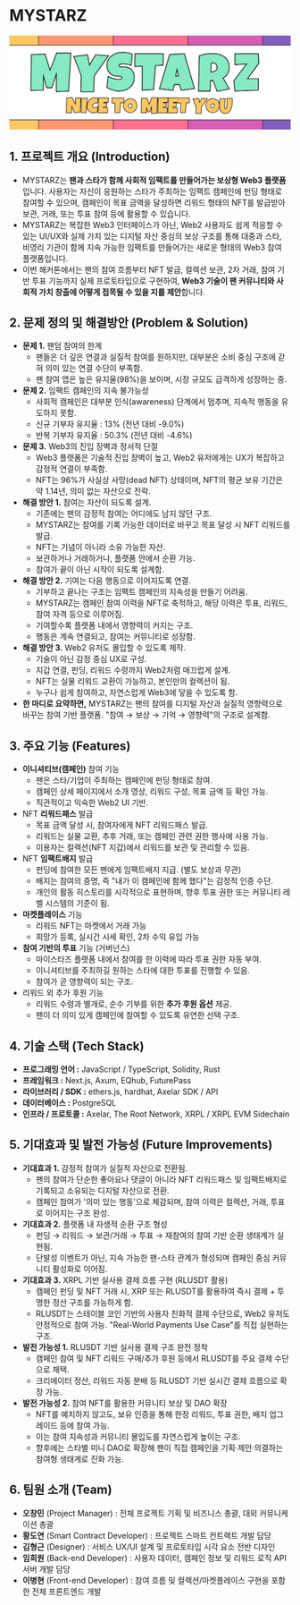 # MYSTARZ

![](image.png)

## 1. 프로젝트 개요 (Introduction)

- MYSTARZ는 **팬과 스타가 함께 사회적 임팩트를 만들어가는 보상형 Web3 플랫폼**입니다. 사용자는 자신이 응원하는 스타가 주최하는 임팩트 캠페인에 펀딩 형태로 참여할 수 있으며, 캠페인이 목표 금액을 달성하면 리워드 형태의 NFT를 발급받아 보관, 거래, 또는 투표 참여 등에 활용할 수 있습니다.
- MYSTARZ는 복잡한 Web3 인터페이스가 아닌, Web2 사용자도 쉽게 적응할 수 있는 UI/UX와 실제 가치 있는 디지털 자산 중심의 보상 구조를 통해 대중과 스타, 비영리 기관이 함께 지속 가능한 임팩트를 만들어가는 새로운 형태의 Web3 참여 플랫폼입니다.
- 이번 해커톤에서는 팬의 참여 흐름부터 NFT 발급, 컬렉션 보관, 2차 거래, 참여 기반 투표 기능까지 실제 프로토타입으로 구현하여, **Web3 기술이 팬 커뮤니티와 사회적 가치 창출에 어떻게 접목될 수 있을 지를 제안**합니다.

## 2. 문제 정의 및 해결방안 (Problem & Solution)

- **문제 1.** 팬덤 참여의 한계
  - 팬들은 더 깊은 연결과 실질적 참여를 원하지만, 대부분은 소비 중심 구조에 갇혀 의미 있는 연결 수단이 부족함.
  - 팬 참여 앱은 높은 유지율(98%)을 보이며, 시장 규모도 급격하게 성장하는 중.
- **문제 2.** 임팩트 캠페인의 지속 불가능성
  - 사회적 캠페인은 대부분 인식(awareness) 단계에서 멈추며, 지속적 행동을 유도하지 못함.
  - 신규 기부자 유지율 : 13% (전년 대비 -9.0%)
  - 반복 기부자 유지율 : 50.3% (전년 대비 -4.6%)
- **문제 3.** Web3의 진입 장벽과 정서적 단절
  - Web3 플랫폼은 기술적 진입 장벽이 높고, Web2 유저에게는 UX가 복잡하고 감정적 연결이 부족함.
  - NFT는 96%가 사실상 사망(dead NFT) 상태이며, NFT의 평균 보유 기간은 약 1.14년, 의미 없는 자산으로 전락.
- **해결 방안 1.** 참여는 자산이 되도록 설계.
  - 기존에는 팬의 감정적 참여는 어디에도 남지 않던 구조.
  - MYSTARZ는 참여를 기록 가능한 데이터로 바꾸고 목표 달성 시 NFT 리워드를 발급.
  - NFT는 기념이 아니라 소유 가능한 자산.
  - 보관하거나 거래하거나, 플랫폼 안에서 순환 가능.
  - 참여가 끝이 아닌 시작이 되도록 설계함.
- **해결 방안 2.** 기여는 다음 행동으로 이어지도록 연결.
  - 기부하고 끝나는 구조는 임팩트 캠페인의 지속성을 만들기 어려움.
  - MYSTARZ는 캠페인 참여 이력을 NFT로 축적하고, 해당 이력은 투표, 리워드, 참여 자격 등으로 이루어짐.
  - 기여할수록 플랫폼 내에서 영향력이 커지는 구조.
  - 행동은 계속 연결되고, 참여는 커뮤니티로 성장함.
- **해결 방안 3.** Web2 유저도 몰입할 수 있도록 제작.
  - 기술이 아닌 감정 중심 UX로 구성.
  - 지갑 연결, 펀딩, 리워드 수령까지 Web2처럼 매끄럽게 설계.
  - NFT는 실물 리워드 교환이 가능하고, 본인만의 컬렉션이 됨.
  - 누구나 쉽게 참여하고, 자연스럽게 Web3에 닿을 수 있도록 함.
- **한 마디로 요약하면,** MYSTARZ는 팬의 참여를 디지털 자산과 실질적 영향력으로 바꾸는 참여 기반 플랫폼. "참여 → 보상 → 기억 → 영향력"의 구조로 설계함.

## 3. 주요 기능 (Features)

- **이니셔티브(캠페인)** 참여 기능
  - 팬은 스타/기업이 주최하는 캠페인에 펀딩 형태로 참여.
  - 캠페인 상세 페이지에서 소개 영상, 리워드 구성, 목표 금액 등 확인 가능.
  - 직관적이고 익숙한 Web2 UI 기반.
- NFT **리워드패스** 발급
  - 목표 금액 달성 시, 참여자에게 NFT 리워드패스 발급.
  - 리워드는 실물 교환, 추후 거래, 또는 캠페인 관련 권한 행사에 사용 가능.
  - 이용자는 컬렉션(NFT 지갑)에서 리워드를 보관 및 관리할 수 있음.
- NFT **임팩트배지** 발급
  - 펀딩에 참여한 모든 팬에게 임팩트배지 지급. (별도 보상과 무관)
  - 배지는 참여의 증명, 즉 "내가 이 캠페인에 함께 했다"는 감정적 인증 수단.
  - 개인의 활동 히스토리를 시각적으로 표현하며, 향후 투표 권한 또는 커뮤니티 레벨 시스템의 기준이 됨.
- **마켓플레이스** 기능
  - 리워드 NFT는 마켓에서 거래 가능
  - 희망가 등록, 실시간 시세 확인, 2차 수익 유입 가능
- **참여 기반의 투표** 기능 (거버넌스)
  - 마이스타즈 플랫폼 내에서 참여를 한 이력에 따라 투표 권한 자동 부여.
  - 이니셔티브를 주최하길 원하는 스타에 대한 투표를 진행할 수 있음.
  - 참여가 곧 영향력이 되는 구조.
- 리워드 외 추가 후원 기능
  - 리워드 수령과 별개로, 순수 기부를 위한 **추가 후원 옵션** 제공.
  - 팬이 더 의미 있게 캠페인에 참여할 수 있도록 유연한 선택 구조.

## 4. 기술 스택 (Tech Stack)

- **프로그래밍 언어 :** JavaScript / TypeScript, Solidity, Rust
- **프레임워크 :** Next.js, Axum, EQhub, FuturePass
- **라이브러리 / SDK :** ethers.js, hardhat, Axelar SDK / API
- **데이터베이스 :** PostgreSQL
- **인프라 / 프로토콜 :** Axelar, The Root Network, XRPL / XRPL EVM Sidechain

## 5. 기대효과 및 발전 가능성 (Future Improvements)

- **기대효과 1.** 감정적 참여가 실질적 자산으로 전환됨.
  - 팬의 참여가 단순한 좋아요나 댓글이 아니라 NFT 리워드패스 및 임팩트배지로 기록되고 소유되는 디지털 자산으로 전환.
  - 캠페인 참여가 '의미 있는 행동'으로 체감되며, 참여 이력은 컬렉션, 거래, 투표로 이어지는 구조 완성.
- **기대효과 2.** 플랫폼 내 자생적 순환 구조 형성
  - 펀딩 → 리워드 → 보관/거래 → 투표 → 재참여의 참여 기반 순환 생태계가 실현됨.
  - 단발성 이벤트가 아닌, 지속 가능한 팬-스타 관계가 형성되며 캠페인 중심 커뮤니티 활성화로 이어짐.
- **기대효과 3.** XRPL 기반 실사용 결제 흐름 구현 (RLUSDT 활용)
  - 캠페인 펀딩 및 NFT 거래 시, XRP 또는 RLUSDT를 활용하여 즉시 결제 + 투명한 정산 구조를 가능하게 함.
  - RLUSDT는 스테이블 코인 기반의 사용자 친화적 결제 수단으로, Web2 유저도 안정적으로 참여 가능. "Real-World Payments Use Case"를 직접 실현하는 구조.
- **발전 가능성 1.** RLUSDT 기반 실사용 결제 구조 완전 정착
  - 캠페인 참여 및 NFT 리워드 구매/추가 후원 등에서 RLUSDT를 주요 결제 수단으로 채택.
  - 크리에이터 정산, 리워드 자동 분배 등 RLUSDT 기반 실시간 결제 흐름으로 확장 가능.
- **발전 가능성 2.** 참여 NFT를 활용한 커뮤니티 보상 및 DAO 확장
  - NFT를 예치하지 않고도, 보유 인증을 통해 한정 리워드, 투표 권한, 배지 업그레이드 등에 참여 가능.
  - 이는 참여 지속성과 커뮤니티 몰입도를 자연스럽게 높이는 구조.
  - 향후에는 스타별 미니 DAO로 확장해 팬이 직접 캠페인을 기획·제안·의결하는 참여형 생태계로 진화 가능.

## 6. 팀원 소개 (Team)

- **오창민** (Project Manager) : 전체 프로젝트 기획 및 비즈니스 총괄, 대외 커뮤니케이션 총괄
- **황도연** (Smart Contract Developer) : 프로젝트 스마트 컨트랙트 개발 담당
- **김형근** (Designer) : 서비스 UX/UI 설계 및 프로토타입 시각 요소 전반 디자인
- **임희원** (Back-end Developer) : 사용자 데이터, 캠페인 정보 및 리워드 로직 API 서버 개발 담당
- **이병현** (Front-end Developer) : 참여 흐름 및 컬렉션/마켓플레이스 구현을 포함한 전체 프론트엔드 개발
